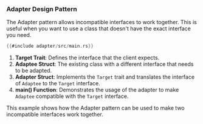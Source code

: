 ### Adapter Design Pattern

The Adapter pattern allows incompatible interfaces to work together. This is useful when you want to use a class that doesn't have the exact interface you need.

```rust
{{#include adapter/src/main.rs}}
```

1. **Target Trait**: Defines the interface that the client expects.
2. **Adaptee Struct**: The existing class with a different interface that needs to be adapted.
3. **Adapter Struct**: Implements the `Target` trait and translates the interface of `Adaptee` to the `Target` interface.
4. **main() Function**: Demonstrates the usage of the adapter to make `Adaptee` compatible with the `Target` interface.

This example shows how the Adapter pattern can be used to make two incompatible interfaces work together.

